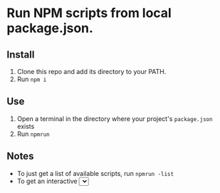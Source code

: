 # Run NPM scripts from local package.json.
## Install
1. Clone this repo and add its directory to your PATH.
2. Run `npm i`

## Use
1. Open a terminal in the directory where your project's `package.json` exists
2. Run `npmrun`

## Notes
* To just get a list of available scripts, run `npmrun -list`
* To get an interactive <select> type of list, run `npmrun`
